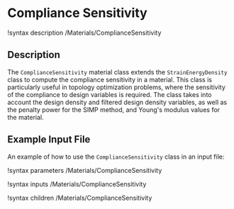 # Compliance Sensitivity

!syntax description /Materials/ComplianceSensitivity

## Description

The `ComplianceSensitivity` material class extends the `StrainEnergyDensity` class to compute the compliance sensitivity in a material. This class is particularly useful in topology optimization problems, where the sensitivity of the compliance to design variables is required. The class takes into account the design density and filtered design density variables, as well as the penalty power for the SIMP method, and Young's modulus values for the material.

## Example Input File

An example of how to use the `ComplianceSensitivity` class in an input file:



!syntax parameters /Materials/ComplianceSensitivity

!syntax inputs /Materials/ComplianceSensitivity

!syntax children /Materials/ComplianceSensitivity
